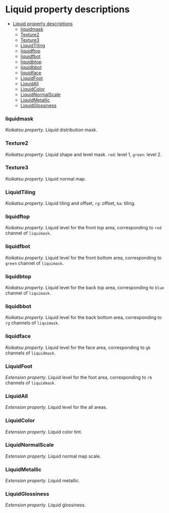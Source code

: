 # Liquid property descriptions

- [Liquid property descriptions](#liquid-property-descriptions)
    - [liquidmask](#liquidmask)
    - [Texture2](#texture2)
    - [Texture3](#texture3)
    - [LiquidTiling](#liquidtiling)
    - [liquidftop](#liquidftop)
    - [liquidfbot](#liquidfbot)
    - [liquidbtop](#liquidbtop)
    - [liquidbbot](#liquidbbot)
    - [liquidface](#liquidface)
    - [LiquidFoot](#liquidfoot)
    - [LiquidAll](#liquidall)
    - [LiquidColor](#liquidcolor)
    - [LiquidNormalScale](#liquidnormalscale)
    - [LiquidMetallic](#liquidmetallic)
    - [LiquidGlossiness](#liquidglossiness)

### liquidmask
*Koikatsu property*. Liquid distribution mask.

### Texture2
*Koikatsu property*. Liquid shape and level mask. `red`: level 1, `green`: level 2.

### Texture3
*Koikatsu property*. Liquid normal map.

### LiquidTiling
*Koikatsu property*. Liquid tiling and offset, `rg`: offset, `ba`: tiling.

### liquidftop
*Koikatsu property*. Liquid level for the front top area, corresponding to `red` channel of `liquimask`.

### liquidfbot
*Koikatsu property*. Liquid level for the front bottom area, corresponding to `green` channel of `liquimask`.

### liquidbtop
*Koikatsu property*. Liquid level for the back top area, corresponding to `blue` channel of `liquimask`.

### liquidbbot
*Koikatsu property*. Liquid level for the back bottom area, corresponding to `rg` channels of `liquimask`.

### liquidface
*Koikatsu property*. Liquid level for the face area, corresponding to `gb` channels of `liquidmask`.

### LiquidFoot
*Extension property*. Liquid level for the foot area, corresponding to `rb` channels of `liquidmask`.

### LiquidAll
*Extension property*. Liquid level for the all areas.

### LiquidColor
*Extension property*. Liquid color tint.

### LiquidNormalScale
*Extension property*. Liquid normal map scale.

### LiquidMetallic
*Extension property*. Liquid metallic.

### LiquidGlossiness
*Extension property*. Liquid glossiness.
